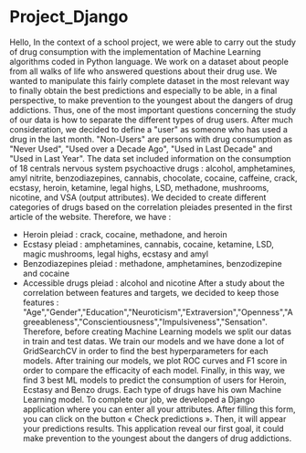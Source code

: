 # Project_Django
Hello,
In the context of a school project, we were able to carry out the study of drug consumption with the implementation of Machine Learning algorithms coded in Python language.
We work on a dataset about people from all walks of life who answered questions about their drug use. 
We wanted to manipulate this fairly complete dataset in the most relevant way to finally obtain the best predictions and especially to be able, in a final perspective, to make prevention to the youngest about the dangers of drug addictions.
Thus, one of the most important questions concerning the study of our data is how to separate the different types of drug users.
After much consideration, we decided to define a "user" as someone who has used a drug in the last month. "Non-Users" are persons with drug consumption as "Never Used", "Used over a Decade Ago", "Used in Last Decade" and "Used in Last Year".
The data set included information on the consumption of 18 centrals nervous system psychoactive drugs : alcohol, amphetamines, amyl nitrite, benzodiazepines, cannabis, chocolate, cocaine, caffeine, crack, ecstasy, heroin, ketamine, legal highs, LSD, methadone, mushrooms, nicotine, and VSA (output attributes).
We decided to create different categories of drugs based on the correlation pleiades presented in the first article of the website.
Therefore, we have :
-	Heroin pleiad : crack, cocaine, methadone, and heroin
-	Ecstasy pleiad : amphetamines, cannabis, cocaine, ketamine, LSD, magic mushrooms, legal highs, ecstasy and amyl
-	Benzodiazepines pleiad : methadone, amphetamines, benzodizepine and cocaine
-	Accessible drugs pleiad : alcohol and nicotine
After a study about the correlation between features and targets, we decided to keep those features : "Age","Gender","Education","Neuroticism","Extraversion","Openness","Agreeableness","Conscientiousness","Impulsiveness","Sensation".
Therefore, before creating Machine Learning models we split our datas in train and test datas.
We train our models and we have done a lot of GridSearchCV in order to find the best hyperparameters for each models.
After training our models, we plot ROC curves and F1 score in order to compare the efficacity of each model.
Finally, in this way, we find 3 best ML models to predict the consumption of users for Heroin, Ecstasy and Benzo drugs.
Each type of drugs have his own Machine Learning model.
To complete our job, we developed a Django application where you can enter all your attributes. After filling this form, you can click on the button « Check predictions ». 
Then, it will appear your predictions results.
This application reveal our first goal, it could make prevention to the youngest about the dangers of drug addictions.
